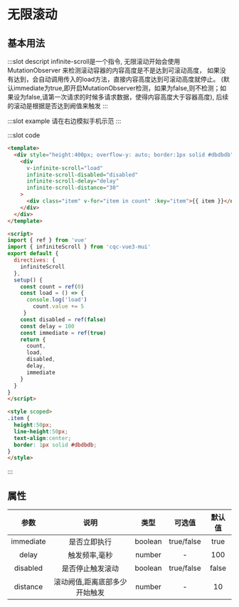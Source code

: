 # 无限滚动


## 基本用法

<demo-block src="infinite-scroll">
:::slot descript
infinite-scroll是一个指令,
无限滚动开始会使用MutationObserver 来检测滚动容器的内容高度是不是达到可滚动高度，
如果没有达到，会自动调用传入的load方法，直接内容高度达到可滚动高度就停止。
(默认immediate为true,即开启MutationObserver检测，如果为false,则不检测；如果设为false,请第一次请求的时候多请求数据，使得内容高度大于容器高度),
后续的滚动是根据是否达到阙值来触发
:::

:::slot example
请在右边模拟手机示范
:::

:::slot code
```html
<template>
  <div style="height:400px; overflow-y: auto; border:1px solid #dbdbdb">
    <div 
      v-infinite-scroll="load" 
      infinite-scroll-disabled="disabled"
      infinite-scroll-delay="delay"
      infinite-scroll-distance="30"
    >
      <div class="item" v-for="item in count" :key="item">{{ item }}</div>
    </div>
  </div>
</template>

<script>
import { ref } from 'vue'
import { infiniteScroll } from 'cqc-vue3-mui'
export default {
  directives: {
    infiniteScroll
  },
  setup() {
    const count = ref(0)
    const load = () => {
      console.log('load')
        count.value += 5
     }
    const disabled = ref(false)
    const delay = 100
    const immediate = ref(true)
    return {
      count,
      load,
      disabled,
      delay,
      immediate
    }
  }
}
</script>

<style scoped>
.item {
  height:50px;
  line-height:50px;
  text-align:center;
  border: 1px solid #dbdbdb;
}
</style>
```
:::
</demo-block>

## 属性

|参数|说明|类型|可选值|默认值|
|:----:|:----:|:----:|:----:|:----:|
|immediate|是否立即执行|boolean|true/false|true|
|delay|触发频率,毫秒|number|-|100|
|disabled|是否停止触发滚动|boolean|true/false|false|
|distance|滚动阙值,距离底部多少开始触发|number|-|10|